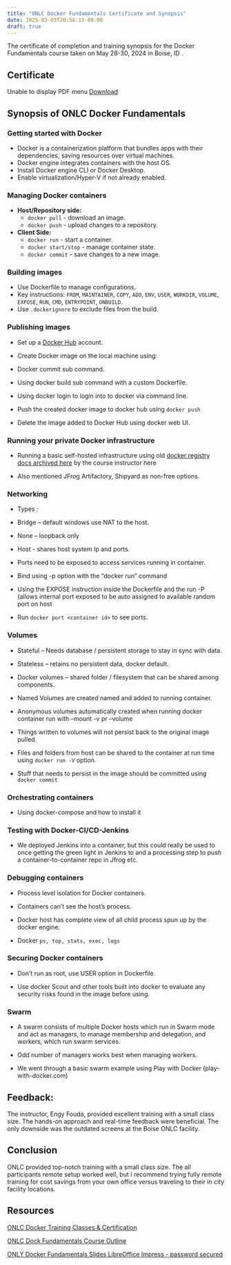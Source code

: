 ```yaml
---
title: "ONLC Docker Fundamentals Certificate and Synopsis"
date: 2025-03-03T20:54:13-08:00
draft: true
---
```


The certificate of completion and training synopsis for the Docker Fundamentals course taken on May 28-30, 2024 in Boise, ID .

## Certificate

 <object width="100%" height="530px" data="BrieckCertificateDockerFundamentals.pdf">
        Unable to display PDF menu <a href="BrieckCertificateDockerFundamentals.pdf">Download</a>
      </object>

## Synopsis of ONLC Docker Fundamentals

### Getting started with Docker

- Docker is a containerization platform that bundles apps with their dependencies, saving resources over virtual machines.
- Docker engine integrates containers with the host OS.
- Install Docker engine CLI or Docker Desktop.
- Enable virtualization/Hyper-V if not already enabled.

### Managing Docker containers

- **Host/Repository side:**
  - `docker pull` - download an image.
  - `docker push` - upload changes to a repository.
- **Client Side:**
  - `docker run` - start a container.
  - `docker start/stop` - manage container state.
  - `docker commit` - save changes to a new image.



### Building images

- Use Dockerfile to manage configurations.
- Key instructions: `FROM`, `MAINTAINER`, `COPY`, `ADD`, `ENV`, `USER`, `WORKDIR`, `VOLUME`, `EXPOSE`, `RUN`, `CMD`, `ENTRYPOINT`, `ONBUILD`.
- Use `.dockerignore` to exclude files from the build.



### Publishing images

- Set up a [Docker Hub](https://hub.docker.com) account. 

- Create Docker image on the local machine using:

- Docker commit sub command.

- Using docker build sub command with a custom Dockerfile.

- Using docker login to login into to docker via command line.

- Push the created docker image to docker hub using `docker push`

- Delete the image added to Docker Hub using docker web UI.

### Running your private Docker infrastructure

- Running a basic self-hosted infrastructure using old [docker registry docs archived here](https://engyfoda.com/registry.html) by the course instructor here 

- Also mentioned JFrog Artifactory, Shipyard as non-free options.

### Networking

- Types :

- Bridge – default windows use NAT to the host.

- None – loopback only

- Host - shares host system Ip and ports.

- Ports need to be exposed to access services running in container.

- Bind using -p option with the “docker run” command

- Using the EXPOSE instruction inside the Dockerfile and the run -P (allows internal port exposed to be auto assigned to available random port on host

- Run `docker port <container id>` to see ports.

### Volumes

- Stateful – Needs database / persistent storage to stay in sync with data.

- Stateless – retains no persistent data, docker default.

- Docker volumes – shared folder / filesystem that can be shared among components.

- Named Volumes are created named and added to running container.

- Anonymous volumes automatically created when running docker container run with –mount -v pr –volume

- Things written to volumes will not persist back to the original image pulled.

- Files and folders from host can be shared to the container at run time using `docker run -V` option.

- Stuff that needs to persist in the image should be committed using `docker commit`

### Orchestrating containers

- Using docker-compose and how to install it

### Testing with Docker-CI/CD-Jenkins

- We deployed Jenkins into a container, but this could really be used to once getting the green light in Jenkins to and a processing step to push a container-to-container repo in Jfrog etc.

### Debugging containers

- Process level isolation for Docker containers.

- Containers can’t see the host’s process.

- Docker host has complete view of all child process spun up by the docker engine.

- Docker `ps, top, stats, exec, logs`

### Securing Docker containers

- Don’t run as root, use USER option in Dockerfile.

- Use docker Scout and other tools built into docker to evaluate any security risks found in the image before using.

### Swarm

- A swarm consists of multiple Docker hosts which run in Swarm mode and act as managers, to manage membership and delegation, and workers, which run swarm services.

- Odd number of managers works best when managing workers.

- We went through a basic swarm example using Play with Docker (play-with-docker.com)

## Feedback:

The instructor, Engy Fouda, provided excellent training with a small class size. The hands-on approach and real-time feedback were beneficial. The only downside was the outdated screens at the Boise ONLC facility.

## Conclusion

ONLC provided top-notch training with a small class size. The all participants remote setup worked well, but I recommend trying fully remote training for cost savings from your own office versus traveling to their in city facility locations.

## Resources
[ONLC Docker Training Classes & Certification](https://www.onlc.com/docker-training-classes.htm)

[ONLC Dock Fundamentals Course Outline](dockerFundamentals.doc)

[ONLY Docker Fundamentals Slides LibreOffice Impress - password secured](Docker_intro.odp)

